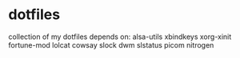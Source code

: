 # dotfiles
collection of my dotfiles
depends on:
  alsa-utils
  xbindkeys
  xorg-xinit
  fortune-mod
  lolcat
  cowsay
  slock
  dwm
  slstatus
  picom
  nitrogen
